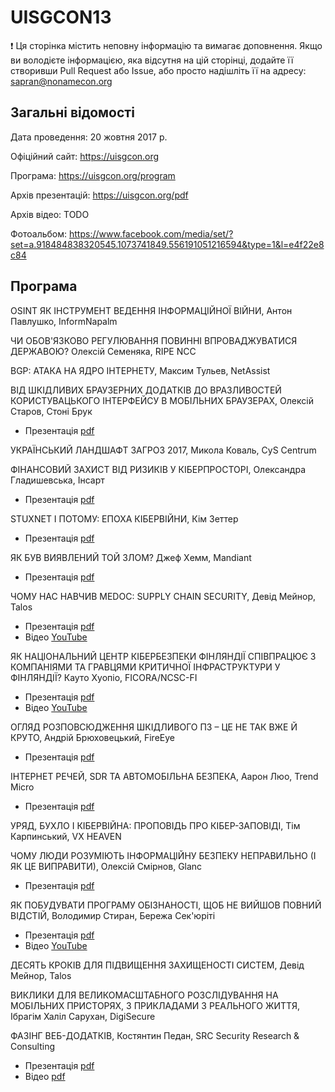 # UISGCON13

:exclamation: Ця сторінка містить неповну інформацію та вимагає доповнення. Якщо ви володієте інформацією, яка відсутня на цій сторінці, додайте її створивши Pull Request або Issue, або просто надішліть її на адресу: sapran@nonamecon.org

## Загальні відомості 

Дата проведення: 20 жовтня 2017 р.

Офіційний сайт: https://uisgcon.org

Програма: https://uisgcon.org/program

Архів презентацій: https://uisgcon.org/pdf

Архів відео: TODO

Фотоальбом: https://www.facebook.com/media/set/?set=a.918484838320545.1073741849.556191051216594&type=1&l=e4f22e8c84

## Програма

OSINT ЯК ІНСТРУМЕНТ ВЕДЕННЯ ІНФОРМАЦІЙНОЇ ВІЙНИ, Антон Павлушко, InformNapalm

ЧИ ОБОВ'ЯЗКОВО РЕГУЛЮВАННЯ ПОВИННІ ВПРОВАДЖУВАТИСЯ ДЕРЖАВОЮ? Олексій Семеняка, RIPE NCC

BGP: АТАКА НА ЯДРО ІНТЕРНЕТУ, Максим Тульев, NetAssist

ВІД ШКІДЛИВИХ БРАУЗЕРНИХ ДОДАТКІВ ДО ВРАЗЛИВОСТЕЙ КОРИСТУВАЦЬКОГО ІНТЕРФЕЙСУ В МОБІЛЬНИХ БРАУЗЕРАХ, Олексій Старов, Стоні Брук
- Презентація [pdf](https://uisgcon.org/pdf/uisgcon13-alex-starov+modern-scam-campaigns.pdf)

УКРАЇНСЬКИЙ ЛАНДШАФТ ЗАГРОЗ 2017, Микола Коваль, CyS Centrum

ФІНАНСОВИЙ ЗАХИСТ ВІД РИЗИКІВ У КІБЕРПРОСТОРІ, Олександра Гладишевська, Інсарт
- Презентація [pdf](https://uisgcon.org/pdf/uisgcon13-olexandra-gladyshevska+cyber-insurance.pdf)

STUXNET І ПОТОМУ: ЕПОХА КІБЕРВІЙНИ, Кім Зеттер
- Презентація [pdf](https://uisgcon.org/pdf/uisgcon13-kim-zetter+stuxnet-and-beyond.pdf)

ЯК БУВ ВИЯВЛЕНИЙ ТОЙ ЗЛОМ? Джеф Хeмм, Mandiant
- Презентація [pdf](https://uisgcon.org/pdf/uisgcon13-jeff-hamm+how-was-that-breach-detected.pdf)

ЧОМУ НАС НАВЧИВ MEDOC: SUPPLY CHAIN SECURITY, Девід Мейнор, Talos
- Презентація [pdf](https://uisgcon.org/pdf/uisgcon13-david-maynor+interdiction-response-to-nyetya-outbreak.pdf)
- Відео [YouTube](https://www.youtube.com/watch?v=lhANGtHTNvs)

ЯК НАЦІОНАЛЬНИЙ ЦЕНТР КІБЕРБЕЗПЕКИ ФІНЛЯНДІЇ СПІВПРАЦЮЄ З КОМПАНІЯМИ ТА ГРАВЦЯМИ КРИТИЧНОЇ ІНФРАСТРУКТУРИ У ФІНЛЯНДІЇ? Кауто Хуопіо, FICORA/NCSC-FI
- Презентація [pdf](https://uisgcon.org/pdf/uisgcon13-kauto-huopio+cyber-security-is-a-team-sport.pdf)
- Відео [YouTube](https://www.youtube.com/watch?v=cIqyiREj0x8)

ОГЛЯД РОЗПОВСЮДЖЕННЯ ШКІДЛИВОГО ПЗ – ЦЕ НЕ ТАК ВЖЕ Й КРУТО, Андрій Брюховецький, FireEye
- Презентація [pdf](https://uisgcon.org/pdf/uisgcon13-andrii-brukhovetskyy+a-blind-spot-in-your-daily-malware-distribution-feed.pdf)

ІНТЕРНЕТ РЕЧЕЙ, SDR ТА АВТОМОБІЛЬНА БЕЗПЕКА, Аарон Люо, Trend Micro
- Презентація [pdf](https://uisgcon.org/pdf/uisgcon13-aaron-luo+iot-sdr-and-car-security-uisgcon.pdf)

УРЯД, БУХЛО І КІБЕРВІЙНА: ПРОПОВІДЬ ПРО КІБЕР-ЗАПОВІДІ, Тім Карпинський, VX HEAVEN

ЧОМУ ЛЮДИ РОЗУМІЮТЬ ІНФОРМАЦІЙНУ БЕЗПЕКУ НЕПРАВИЛЬНО (І ЯК ЦЕ ВИПРАВИТИ), Олексій Смірнов, Glanc
- Презентація [pdf](https://uisgcon.org/pdf/uisgcon13-alex-smirnoff+what-is-wrong-with-information-security.pdf)

ЯК ПОБУДУВАТИ ПРОГРАМУ ОБІЗНАНОСТІ, ЩОБ НЕ ВИЙШОВ ПОВНИЙ ВІДСТІЙ, Володимир Стиран, Бережа Сек'юріті
- Презентація [pdf](https://uisgcon.org/pdf/uisgcon13-vlad-styran+security-awareness.pdf)
- Відео [YouTube](https://www.youtube.com/watch?v=FJ6KDDfvZho)

ДЕСЯТЬ КРОКІВ ДЛЯ ПІДВИЩЕННЯ ЗАХИЩЕНОСТІ СИСТЕМ, Девід Мейнор, Talos

ВИКЛИКИ ДЛЯ ВЕЛИКОМАСШТАБНОГО РОЗСЛІДУВАННЯ НА МОБІЛЬНИХ ПРИСТОРЯХ, З ПРИКЛАДАМИ З РЕАЛЬНОГО ЖИТТЯ, Ібрагім Халіл Сарухан, DigiSecure

ФАЗІНГ ВЕБ-ДОДАТКІВ, Костянтин Педан, SRC Security Research & Consulting
- Презентація [pdf](https://uisgcon.org/pdf/uisgcon13-kostiantyn-pedan+web-application-fuzzing.pdf)
- Відео [pdf](https://www.youtube.com/watch?v=MyIpxBYO8Rw)